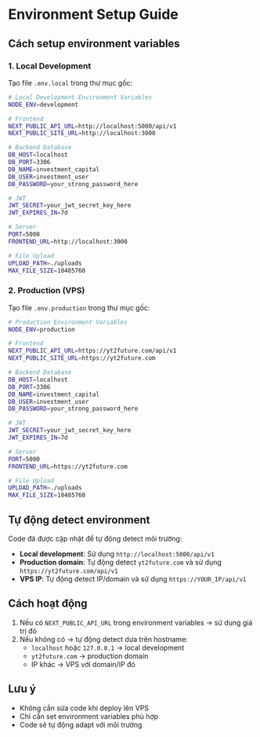 # Environment Setup Guide

## Cách setup environment variables

### 1. Local Development

Tạo file `.env.local` trong thư mục gốc:

```bash
# Local Development Environment Variables
NODE_ENV=development

# Frontend
NEXT_PUBLIC_API_URL=http://localhost:5000/api/v1
NEXT_PUBLIC_SITE_URL=http://localhost:3000

# Backend Database
DB_HOST=localhost
DB_PORT=3306
DB_NAME=investment_capital
DB_USER=investment_user
DB_PASSWORD=your_strong_password_here

# JWT
JWT_SECRET=your_jwt_secret_key_here
JWT_EXPIRES_IN=7d

# Server
PORT=5000
FRONTEND_URL=http://localhost:3000

# File Upload
UPLOAD_PATH=./uploads
MAX_FILE_SIZE=10485760
```

### 2. Production (VPS)

Tạo file `.env.production` trong thư mục gốc:

```bash
# Production Environment Variables
NODE_ENV=production

# Frontend
NEXT_PUBLIC_API_URL=https://yt2future.com/api/v1
NEXT_PUBLIC_SITE_URL=https://yt2future.com

# Backend Database
DB_HOST=localhost
DB_PORT=3306
DB_NAME=investment_capital
DB_USER=investment_user
DB_PASSWORD=your_strong_password_here

# JWT
JWT_SECRET=your_jwt_secret_key_here
JWT_EXPIRES_IN=7d

# Server
PORT=5000
FRONTEND_URL=https://yt2future.com

# File Upload
UPLOAD_PATH=./uploads
MAX_FILE_SIZE=10485760
```

## Tự động detect environment

Code đã được cập nhật để tự động detect môi trường:

- **Local development**: Sử dụng `http://localhost:5000/api/v1`
- **Production domain**: Tự động detect `yt2future.com` và sử dụng `https://yt2future.com/api/v1`
- **VPS IP**: Tự động detect IP/domain và sử dụng `https://YOUR_IP/api/v1`

## Cách hoạt động

1. Nếu có `NEXT_PUBLIC_API_URL` trong environment variables → sử dụng giá trị đó
2. Nếu không có → tự động detect dựa trên hostname:
   - `localhost` hoặc `127.0.0.1` → local development
   - `yt2future.com` → production domain
   - IP khác → VPS với domain/IP đó

## Lưu ý

- Không cần sửa code khi deploy lên VPS
- Chỉ cần set environment variables phù hợp
- Code sẽ tự động adapt với môi trường


